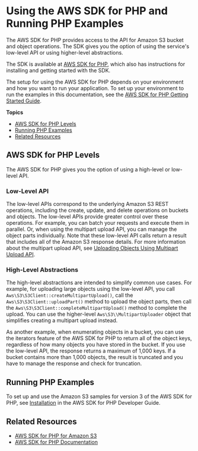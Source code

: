 # Using the AWS SDK for PHP and Running PHP Examples<a name="UsingTheMPphpAPI"></a>

The AWS SDK for PHP provides access to the API for Amazon S3 bucket and object operations\. The SDK gives you the option of using the service's low\-level API or using higher\-level abstractions\.

The SDK is available at [AWS SDK for PHP](https://aws.amazon.com/sdk-for-php/), which also has instructions for installing and getting started with the SDK\. 

The setup for using the AWS SDK for PHP depends on your environment and how you want to run your application\. To set up your environment to run the examples in this documentation, see the [AWS SDK for PHP Getting Started Guide](http://docs.aws.amazon.com/aws-sdk-php/v2/guide/index.html#getting-started)\.

**Topics**
+ [AWS SDK for PHP Levels](#TheMPphpAPI)
+ [Running PHP Examples](#running-php-samples)
+ [Related Resources](#RelatedResources-UsingTheMPphpAPI)

## AWS SDK for PHP Levels<a name="TheMPphpAPI"></a>

The AWS SDK for PHP gives you the option of using a high\-level or low\-level API\. 

### Low\-Level API<a name="Lowlevel-php-api"></a>

The low\-level APIs correspond to the underlying Amazon S3 REST operations, including the create, update, and delete operations on buckets and objects\. The low\-level APIs provide greater control over these operations\. For example, you can batch your requests and execute them in parallel\. Or, when using the multipart upload API, you can manage the object parts individually\. Note that these low\-level API calls return a result that includes all of the Amazon S3 response details\. For more information about the multipart upload API, see [Uploading Objects Using Multipart Upload API](uploadobjusingmpu.md)\.

### High\-Level Abstractions<a name="Highlevel-php-api"></a>

The high\-level abstractions are intended to simplify common use cases\. For example, for uploading large objects using the low\-level API, you call `Aws\S3\S3Client::createMultipartUpload()`, call the `Aws\S3\S3Client::uploadPart()` method to upload the object parts, then call the `Aws\S3\S3Client::completeMultipartUpload()` method to complete the upload\. You can use the higher\-level `Aws\S3\\MultipartUploader` object that simplifies creating a multipart upload instead\.

As another example, when enumerating objects in a bucket, you can use the iterators feature of the AWS SDK for PHP to return all of the object keys, regardless of how many objects you have stored in the bucket\. If you use the low\-level API, the response returns a maximum of 1,000 keys\. If a bucket contains more than 1,000 objects, the result is truncated and you have to manage the response and check for truncation\.

## Running PHP Examples<a name="running-php-samples"></a>

To set up and use the Amazon S3 samples for version 3 of the AWS SDK for PHP, see [Installation](http://docs.aws.amazon.com/aws-sdk-php/guide/latest/getting-started/installation.html) in the AWS SDK for PHP Developer Guide\.

## Related Resources<a name="RelatedResources-UsingTheMPphpAPI"></a>
+ [AWS SDK for PHP for Amazon S3](http://docs.aws.amazon.com/aws-sdk-php-2/guide/latest/service-s3.html)
+ [AWS SDK for PHP Documentation](http://docs.aws.amazon.com/aws-sdk-php-2/guide/latest/index.html)